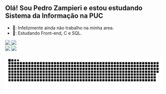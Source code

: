 ## Olá! Sou Pedro Zampieri e estou estudando Sistema da Informação na PUC


- 🔭: Infelizmente ainda não trabalho na minha area.
- 🌱: Estudando Front-end, C e SQL.

<div>
  <a href="https://github.com/zampierre">
  <img height="180em" src="https://github-readme-stats.vercel.app/api?username=zampierre&show_icons=true&theme=highcontrast&include_all_commits=true&count_private=true"/>
  <img height="180em" src="https://github-readme-stats.vercel.app/api/top-langs/?username=zampierre&layout=compact&langs_count=7&theme=highcontrast"/>
</div>
  
<div> 
  <a href="https://www.instagram.com/pedrozampi/" target="_blank"><img src="https://img.shields.io/badge/-Instagram-%23E4405F?style=for-the-badge&logo=instagram&logoColor=white" target="_blank"></a>
  <a href="https://www.linkedin.com/in/pedrozamp/" target="_blank"><img src="https://img.shields.io/badge/-LinkedIn-%230077B5?style=for-the-badge&logo=linkedin&logoColor=white" target="_blank"></a> 
 
  ![Snake animation](https://github.com/zampierre/zampierre/blob/output/github-contribution-grid-snake.svg)
 
</div>

